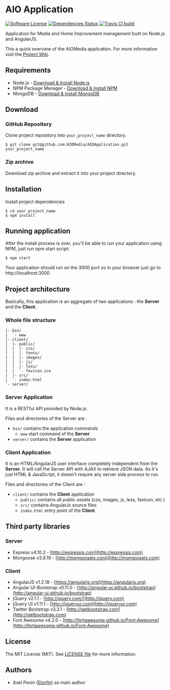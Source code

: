 # AIO Application

[![Software License](https://img.shields.io/badge/license-MIT-brightgreen.svg?style=flat-square)](LICENSE)
[![Dependencies Status](https://img.shields.io/david/AIOMedia/AIOApplication.svg?style=flat-square)](https://david-dm.org/AIOMedia/AIOApplication)
[![Travis CI build](https://img.shields.io/travis/AIOMedia/AIOApplication/master.svg?style=flat-square)](https://travis-ci.org/AIOMedia/AIOApplication)

Application for Media and Home Improvement management built on Node.js and AngularJS.

This a quick overview of the AIOMedia application. For more information visit the [Project Wiki](https://github.com/AIOMedia/AIOApplication/wiki).

## Requirements

* Node.js - [Download & Install Node.js](http://www.nodejs.org/download/)
* NPM Package Manager - [Download & Install NPM](https://www.npmjs.org/doc/README.html)
* MongoDB - [Download & Install MongoDB](http://docs.mongodb.org/manual/installation/)

## Download

### GitHub Repository

Clone project repository into `your_project_name` directory.

```
$ git clone git@github.com:AIOMedia/AIOApplication.git your_project_name
```

### Zip archive

Download zip archive and extract it into your project directory.

## Installation

Install project dependencies

```
$ cd your_project_name
$ npm install
```

## Running application

After the install process is over, you'll be able to run your application using NPM, just run npm start script:

```
$ npm start
```

Your application should run on the 3000 port so in your browser just go to http://localhost:3000

## Project architecture

Basically, this application is an aggregate of two applications : the **Server** and the **Client**.

### Whole file structure

```
|- bin/
|  `- www
|- client/
|  |- public/
|  |  |- css/
|  |  |- fonts/
|  |  |- images/
|  |  |- js/
|  |  |- less/
|  |  `- favicon.ico
|  |- src/
|  `- index.html
`- server/
```

### Server Application

It is a RESTful API provided by Node.js.

Files and directories of the Server are :
* `bin/`         contains the application commands
  * `www`        start command of the **Server**
* `server/`      contains the **Server** application

### Client Application

It is an HTML/AngularJS user interface completely independent from the **Server**.
It will call the Server API with AJAX to retrieve JSON data.
As it's just HTML & JavaScript, it doesn't require any server side process to run.

Files and directories of the Client are :
* `client/`      contains the **Client** application
  * `public/`    contains all public assets (css, images, js, less, favicon, etc.)
  * `src/`       contains AngularJs source files
  * `index.html` entry point of the **Client**


## Third party libraries

### Server
* Express v4.10.2 - [http://expressjs.com](http://expressjs.com)
* Mongoose v3.8.19 - [http://mongoosejs.com](http://mongoosejs.com)

### Client
* AngularJS v1.2.18 - [https://angularjs.org](https://angularjs.org)
* Angular UI-Bootstrap v0.11.0 - [http://angular-ui.github.io/bootstrap](http://angular-ui.github.io/bootstrap)
* jQuery v2.1.1 - [http://jquery.com/](http://jquery.com)
* jQuery UI v1.11.1 - [http://jqueryui.com](http://jqueryui.com)
* Twitter Bootstrap v3.3.1 - [http://getbootstrap.com](http://getbootstrap.com)
* Font Awesome v4.2.0 - [http://fortawesome.github.io/Font-Awesome](http://fortawesome.github.io/Font-Awesome)

## License

The MIT License (MIT).
See [LICENSE file](LICENSE) for more information.

## Authors

* Axel Penin ([Elorfin](https://github.com/Elorfin)) as main author
